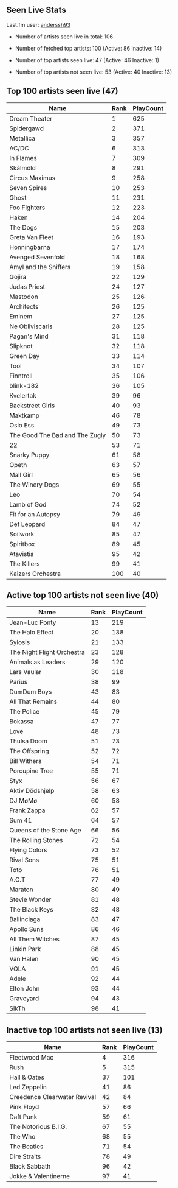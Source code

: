 ## Seen Live Stats

Last.fm user: [anderssh93](https://www.last.fm/user/anderssh93)

- Number of artists seen live in total: 106

- Number of fetched top artists: 100 (Active: 86 Inactive: 14)

- Number of top artists seen live: 47 (Active: 46 Inactive: 1)

- Number of top artists not seen live: 53 (Active: 40 Inactive: 13)

## Top 100 artists seen live (47)

Name                           | Rank | PlayCount
------------------------------ | ---- | ---------
Dream Theater                  | 1    | 625      
Spidergawd                     | 2    | 371      
Metallica                      | 3    | 357      
AC/DC                          | 6    | 313      
In Flames                      | 7    | 309      
Skálmöld                       | 8    | 291      
Circus Maximus                 | 9    | 258      
Seven Spires                   | 10   | 253      
Ghost                          | 11   | 231      
Foo Fighters                   | 12   | 223      
Haken                          | 14   | 204      
The Dogs                       | 15   | 203      
Greta Van Fleet                | 16   | 193      
Honningbarna                   | 17   | 174      
Avenged Sevenfold              | 18   | 168      
Amyl and the Sniffers          | 19   | 158      
Gojira                         | 22   | 129      
Judas Priest                   | 24   | 127      
Mastodon                       | 25   | 126      
Architects                     | 26   | 125      
Eminem                         | 27   | 125      
Ne Obliviscaris                | 28   | 125      
Pagan's Mind                   | 31   | 118      
Slipknot                       | 32   | 118      
Green Day                      | 33   | 114      
Tool                           | 34   | 107      
Finntroll                      | 35   | 106      
blink-182                      | 36   | 105      
Kvelertak                      | 39   | 96       
Backstreet Girls               | 40   | 93       
Maktkamp                       | 46   | 78       
Oslo Ess                       | 49   | 73       
The Good The Bad and The Zugly | 50   | 73       
22                             | 53   | 71       
Snarky Puppy                   | 61   | 58       
Opeth                          | 63   | 57       
Mall Girl                      | 65   | 56       
The Winery Dogs                | 69   | 55       
Leo                            | 70   | 54       
Lamb of God                    | 74   | 52       
Fit for an Autopsy             | 79   | 49       
Def Leppard                    | 84   | 47       
Soilwork                       | 85   | 47       
Spiritbox                      | 89   | 45       
Atavistia                      | 95   | 42       
The Killers                    | 99   | 41       
Kaizers Orchestra              | 100  | 40       

## Active top 100 artists not seen live (40)

Name                       | Rank | PlayCount
-------------------------- | ---- | ---------
Jean-Luc Ponty             | 13   | 219      
The Halo Effect            | 20   | 138      
Sylosis                    | 21   | 133      
The Night Flight Orchestra | 23   | 128      
Animals as Leaders         | 29   | 120      
Lars Vaular                | 30   | 118      
Parius                     | 38   | 99       
DumDum Boys                | 43   | 83       
All That Remains           | 44   | 80       
The Police                 | 45   | 79       
Bokassa                    | 47   | 77       
Love                       | 48   | 73       
Thulsa Doom                | 51   | 73       
The Offspring              | 52   | 72       
Bill Withers               | 54   | 71       
Porcupine Tree             | 55   | 71       
Styx                       | 56   | 67       
Aktiv Dödshjelp            | 58   | 63       
DJ MøMø                    | 60   | 58       
Frank Zappa                | 62   | 57       
Sum 41                     | 64   | 57       
Queens of the Stone Age    | 66   | 56       
The Rolling Stones         | 72   | 54       
Flying Colors              | 73   | 52       
Rival Sons                 | 75   | 51       
Toto                       | 76   | 51       
A.C.T                      | 77   | 49       
Maraton                    | 80   | 49       
Stevie Wonder              | 81   | 48       
The Black Keys             | 82   | 48       
Ballinciaga                | 83   | 47       
Apollo Suns                | 86   | 46       
All Them Witches           | 87   | 45       
Linkin Park                | 88   | 45       
Van Halen                  | 90   | 45       
VOLA                       | 91   | 45       
Adele                      | 92   | 44       
Elton John                 | 93   | 44       
Graveyard                  | 94   | 43       
SikTh                      | 98   | 41       

## Inactive top 100 artists not seen live (13)

Name                         | Rank | PlayCount
---------------------------- | ---- | ---------
Fleetwood Mac                | 4    | 316      
Rush                         | 5    | 315      
Hall & Oates                 | 37   | 101      
Led Zeppelin                 | 41   | 86       
Creedence Clearwater Revival | 42   | 84       
Pink Floyd                   | 57   | 66       
Daft Punk                    | 59   | 61       
The Notorious B.I.G.         | 67   | 55       
The Who                      | 68   | 55       
The Beatles                  | 71   | 54       
Dire Straits                 | 78   | 49       
Black Sabbath                | 96   | 42       
Jokke & Valentinerne         | 97   | 41       
